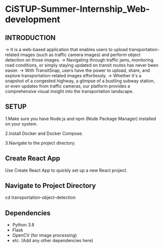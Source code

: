 # CiSTUP-Summer-Internship_Web-development
## INTRODUCTION
 -> It is a web-based application that enables users to upload transportation-related images (such as traffic camera images) and perform object detection on those images.
 -> Navigating through traffic jams, monitoring road conditions, or simply staying updated on transit routes has never been easier.
 -> With TransitSnap, users have the power to upload, share, and explore transportation-related images effortlessly. 
 -> Whether it's a snapshot of a congested highway, a glimpse of a bustling subway station, or even updates from traffic cameras, our platform provides a comprehensive visual insight into the transportation landscape.
   
## SETUP
1.Make sure you have Node.js and npm (Node Package Manager) installed on your system.

2.Install Docker and Docker Compose.

3.Navigate to the project directory.

## Create React App
Use Create React App to quickly set up a new React project.

## Navigate to Project Directory
 cd transportation-object-detection
     
 ## Dependencies

- Python 3.8
- Flask
- OpenCV (for image processing)
- etc. (Add any other dependencies here)
